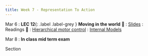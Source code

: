```yaml
---
title: Week 7 - Representation To Action
---
```


Mar 6
: **LEC 12**{: .label .label-grey } **Moving in the world** 🎥
    : [Slides](https://canvas.harvard.edu/files/17058130/download?download_frd=1)
: Readings 📖
: [Hierarchical motor control](https://canvas.harvard.edu/files/17050059/download?download_frd=1)
: [Internal Models](https://canvas.harvard.edu/files/17050063/download?download_frd=1)

Mar 8
: **In class mid term exam**

Section
